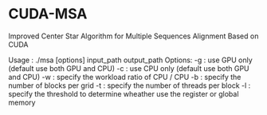 # CUDA-MSA
Improved Center Star Algorithm for Multiple Sequences Alignment Based on CUDA

Usage :
./msa [options] input_path output_path
Options:
    -g  : use GPU only (default use both GPU and CPU)
    -c  : use CPU only (default use both GPU and CPU)
    -w <int>    : specify the workload ratio of CPU / CPU
    -b <int>    : specify the number of blocks per grid
    -t <int>    : specify the number of threads per block
    -l <int>    : specify the threshold to determine wheather use the register or global memory
